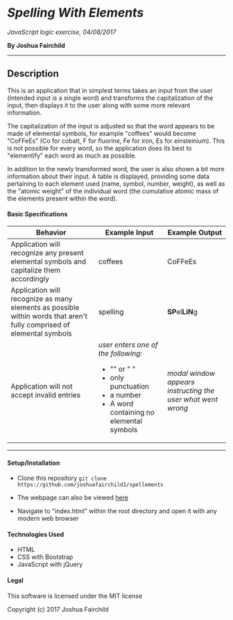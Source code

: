# ***Spelling With Elements***

*JavaScript logic exercise, 04/08/2017*

**By Joshua Fairchild**


---

## Description
This is an application that in simplest terms takes an input from the user (intended input is a single word) and transforms the capitalization of the input, then displays it to the user along with some more relevant information.

The capitalization of the input is adjusted so that the word appears to be made of elemental symbols, for example "coffees" would become "CoFFeEs" (Co for cobalt, F for fluorine, Fe for iron, Es for einsteinium). This is not possible for every word, so the application does its best to "elementify" each word as much as possible.

In addition to the newly transformed word, the user is also shown a bit more information about their input. A table is displayed, providing some data pertaining to each element used (name, symbol, number, weight), as well as the "atomic weight" of the individual word (the cumulative atomic mass of the elements present within the word).


#### Basic Specifications
| Behavior | Example Input | Example Output |
| ------   | ------------- |----------------|
| Application will recognize any present elemental symbols and capitalize them accordingly | coffees | CoFFeEs |
| Application will recognize as many elements as possible within words that aren't fully comprised of elemental symbols | spelling | **SP**el**LiN**g |
| Application will not accept invalid entries | _user enters one of the following:_ <ul><li>"" or "  "</li><li>only punctuation</li><li>a number</li><li>A word containing no elemental symbols</li></ul>   | _modal window appears instructing the user what went wrong_ |  

----
#### Setup/Installation
* Clone this repository `git clone https://github.com/joshuafairchild1/spellements`
* The webpage can also be viewed [here](https://joshuafairchild1.github.io/spellements/)

* Navigate to "index.html" within the root directory and open it with any modern web browser

#### Technologies Used
* HTML
* CSS with Bootstrap
* JavaScript with jQuery


#### Legal

This software is licensed under the MIT license

Copyright (c) 2017 Joshua Fairchild

